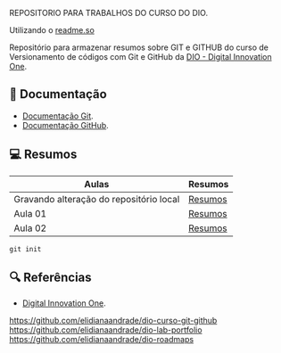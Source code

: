 REPOSITORIO PARA TRABALHOS DO CURSO DO DIO.

Utilizando o [readme.so](https://readme.so/pt)

Repositório para armazenar resumos sobre GIT e GITHUB do curso de Versionamento de códigos com Git e GitHub da [DIO - Digital Innovation One](https://www.dio.me/).

## 📖 Documentação
- [Documentação Git](https://git-scm-com/doc).
- [Documentação GitHub](https://docs.github.com/).

## 💻 Resumos

| Aulas | Resumos |
| ----- | ------ |
| Gravando alteração do repositório local | [Resumos]() |
| Aula 01 | [Resumos]() |
| Aula 02 | [Resumos]() |

```
git init
```

## 🔍 Referências
- [Digital Innovation One](https://www.dio.me/).

https://github.com/elidianaandrade/dio-curso-git-github
https://github.com/elidianaandrade/dio-lab-portfolio
https://github.com/elidianaandrade/dio-roadmaps
